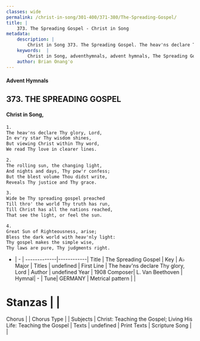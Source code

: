 ```yaml
---
classes: wide
permalink: /christ-in-song/301-400/371-380/The-Spreading-Gospel/
title: |
    373. The Spreading Gospel - Christ in Song
metadata:
    description: |
        Christ in Song 373. The Spreading Gospel. The heav'ns declare Thy glory, Lord, In ev'ry star Thy wisdom shines, But viewing Christ within Thy word, We read Thy love in clearer lines.
    keywords:  |
        Christ in Song, adventhymnals, advent hymnals, The Spreading Gospel, The heav'ns declare Thy glory, Lord. 
    author: Brian Onang'o
---
```


#### Advent Hymnals
## 373. THE SPREADING GOSPEL
####  Christ in Song,

```txt
1.
The heav'ns declare Thy glory, Lord,
In ev'ry star Thy wisdom shines,
But viewing Christ within Thy word,
We read Thy love in clearer lines.

2.
The rolling sun, the changing light,
And nights and days, Thy pow'r confess;
But the blest volume Thou didst write,
Reveals Thy justice and Thy grace.

3.
Wide be Thy spreading gospel preached
Till thro' the world Thy truth has run,
Till Christ has all the nations reached,
That see the light, or feel the sun.

4.
Great Sun of Righteousness, arise;
Bless the dark world with heav'nly light:
Thy gospel makes the simple wise,
Thy laws are pure, Thy judgments right.

```

- |   -  |
-------------|------------|
Title | The Spreading Gospel |
Key | A♭ Major |
Titles | undefined |
First Line | The heav'ns declare Thy glory, Lord |
Author | undefined
Year | 1908
Composer| L. Van Beethoven |
Hymnal|  - |
Tune| GERMANY |
Metrical pattern | |
# Stanzas |  |
Chorus |  |
Chorus Type |  |
Subjects | Christ: Teaching the Gospel; Living His Life: Teaching the Gospel |
Texts | undefined |
Print Texts | 
Scripture Song |  |
    
